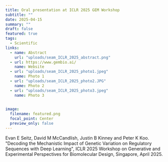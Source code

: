 ```yaml
---
title: Oral presentation at ICLR 2025 GEM Workshop
subtitle: ""
date: 2025-04-15
summary: ""
draft: false
featured: true
tags:
  - Scientific
links:
  - name: Abstract
    url: "uploads/seam_ICLR_2025_abstract.png"
  - url: https://www.gembio.ai/
    name: Website
  - url: "uploads/seam_ICLR_2025_photo1.jpeg"
    name: Photo 1
  - url: "uploads/seam_ICLR_2025_photo2.JPG"
    name: Photo 2
  - url: "uploads/seam_ICLR_2025_photo3.jpeg"
    name: Photo 3

    
image:
  filename: featured.png
  focal_point: Center
  preview_only: false
---
```


Evan E Seitz, David M McCandlish, Justin B Kinney and Peter K Koo. "Decoding the Mechanistic Impact of Genetic Variation on Regulatory Sequences with Deep Learning", ICLR 2025 Workshop on Generative and Experimental Perspectives for Biomolecular Design, Singapore, April 2025.
